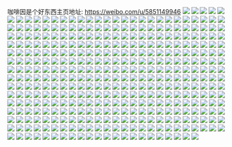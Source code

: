 咖啡因是个好东西主页地址: https://weibo.com/u/5851149946 
![](https://wx4.sinaimg.cn/mw2000/006nYPoegy1h95ytjfd61j32c03401kz.jpg) 
![](https://wx4.sinaimg.cn/mw2000/006nYPoegy1h95yuhmonmj33402c0b2b.jpg) 
![](https://wx4.sinaimg.cn/mw2000/006nYPoegy1h95yujep57j32c02c01ky.jpg) 
![](https://wx4.sinaimg.cn/mw2000/006nYPoegy1h95ytmawmij32c03404qr.jpg) 
![](https://wx4.sinaimg.cn/mw2000/006nYPoegy1h95yuganghj32c0340kjm.jpg) 
![](https://wx4.sinaimg.cn/mw2000/006nYPoegy1h95ytkuh1aj32c0340npe.jpg) 
![](https://wx4.sinaimg.cn/mw2000/006nYPoegy1h95ss6tbtzj32c0340x6q.jpg) 
![](https://wx4.sinaimg.cn/mw2000/006nYPoegy1h95ssddc11j32eo37ie87.jpg) 
![](https://wx4.sinaimg.cn/mw2000/006nYPoegy1h95ss27jhjj32c034ub2c.jpg) 
![](https://wx4.sinaimg.cn/mw2000/006nYPoegy1h95ss5ti3kj30xc1iodzt.jpg) 
![](https://wx4.sinaimg.cn/mw2000/006nYPoegy1h95ssf1awqj32c0340x6r.jpg) 
![](https://wx4.sinaimg.cn/mw2000/006nYPoegy1h95ss4aubaj32c03404qs.jpg) 
![](https://wx4.sinaimg.cn/mw2000/006nYPoegy1h94pvjynj2j32c034q4qr.jpg) 
![](https://wx4.sinaimg.cn/mw2000/006nYPoegy1h94pvwb5xdj33402c01kz.jpg) 
![](https://wx4.sinaimg.cn/mw2000/006nYPoegy1h94pw42oyvj32c034uqv7.jpg) 
![](https://wx4.sinaimg.cn/mw2000/006nYPoegy1h94pvsvwppj31hc0u0tzp.jpg) 
![](https://wx4.sinaimg.cn/mw2000/006nYPoegy1h94pvz5birj31sc2dshdu.jpg) 
![](https://wx4.sinaimg.cn/mw2000/006nYPoegy1h94pvu7q82j32c02wpkjn.jpg) 
![](https://wx4.sinaimg.cn/mw2000/006nYPoegy1h94pvnyapaj32wq1pb4qs.jpg) 
![](https://wx4.sinaimg.cn/mw2000/006nYPoegy1h94pw6ckx2j32c0340b2c.jpg) 
![](https://wx4.sinaimg.cn/mw2000/006nYPoegy1h94pvrk6ubj31xa2wax6r.jpg) 
![](https://wx4.sinaimg.cn/mw2000/006nYPoegy1h91xzftobvj32c0340b2a.jpg) 
![](https://wx4.sinaimg.cn/mw2000/006nYPoegy1h91xzj7j1ej32c0340kjm.jpg) 
![](https://wx4.sinaimg.cn/mw2000/006nYPoegy1h8zl65ze93j32c0340b2a.jpg) 
![](https://wx4.sinaimg.cn/mw2000/006nYPoegy1h8zl5fuiaaj32c034uu0y.jpg) 
![](https://wx4.sinaimg.cn/mw2000/006nYPoegy1h8zl60jtjdj32c035a1kz.jpg) 
![](https://wx4.sinaimg.cn/mw2000/006nYPoegy1h8zl5ng8mwj32c02yjhdu.jpg) 
![](https://wx4.sinaimg.cn/mw2000/006nYPoegy1h8zl6jn25jj32bw2ym1kz.jpg) 
![](https://wx4.sinaimg.cn/mw2000/006nYPoegy1h8zl6hpdmtj32c0340kjo.jpg) 
![](https://wx4.sinaimg.cn/mw2000/006nYPoegy1h8zl5spzyjj32c0340b2a.jpg) 
![](https://wx4.sinaimg.cn/mw2000/006nYPoegy1h8zl67u9vnj32c0340kjm.jpg) 
![](https://wx4.sinaimg.cn/mw2000/006nYPoegy1h8zl5lnbd2j33402c0npe.jpg) 
![](https://wx4.sinaimg.cn/mw2000/006nYPoegy1h8sn60yflcj32c03404qr.jpg) 
![](https://wx4.sinaimg.cn/mw2000/006nYPoegy1h8sn53ijjxj32c03234qr.jpg) 
![](https://wx4.sinaimg.cn/mw2000/006nYPoegy1h8sn5v5iy7j32c0340x6s.jpg) 
![](https://wx4.sinaimg.cn/mw2000/006nYPoegy1h8sn5yy503j30u017rh51.jpg) 
![](https://wx4.sinaimg.cn/mw2000/006nYPoegy1h8sn58ykymj32c0340kjm.jpg) 
![](https://wx4.sinaimg.cn/mw2000/006nYPoegy1h8sn56txr8j32c032sb2b.jpg) 
![](https://wx4.sinaimg.cn/mw2000/006nYPoegy1h7ptnzfx5pj31kw23u1ky.jpg) 
![](https://wx4.sinaimg.cn/mw2000/006nYPoegy1h7ptoba68qj30u00vpdoj.jpg) 
![](https://wx4.sinaimg.cn/mw2000/006nYPoegy1h7ptobopf6j30qh16pjzk.jpg) 
![](https://wx4.sinaimg.cn/mw2000/006nYPoegy1h7ptoodzm2j30pi130n5x.jpg) 
![](https://wx4.sinaimg.cn/mw2000/006nYPoegy1h7ptkeg041j31sc2dshdv.jpg) 
![](https://wx4.sinaimg.cn/mw2000/006nYPoegy1h7ptkjrfiuj31sc2ds4qr.jpg) 
![](https://wx4.sinaimg.cn/mw2000/006nYPoegy1h7ptlhilazj32c034a7wj.jpg) 
![](https://wx4.sinaimg.cn/mw2000/006nYPoegy1h7ptkt3kcvj32c030g7wm.jpg) 
![](https://wx4.sinaimg.cn/mw2000/006nYPoegy1h7ptl2sjk8j32c02c0npf.jpg) 
![](https://wx4.sinaimg.cn/mw2000/006nYPoegy1h7ptlm1iqyj30u01feqno.jpg) 
![](https://wx4.sinaimg.cn/mw2000/006nYPoegy1h7ptk77cdjj30zk0k010r.jpg) 
![](https://wx4.sinaimg.cn/mw2000/006nYPoegy1h7ptlk5zv0j30qf1ayk87.jpg) 
![](https://wx4.sinaimg.cn/mw2000/006nYPoegy1h7ptlt9k91j31kw23ux6q.jpg) 
![](https://wx4.sinaimg.cn/mw2000/006nYPoegy1h7f7u5339oj30u01fc7wh.jpg) 
![](https://wx4.sinaimg.cn/mw2000/006nYPoegy1h7f7u8bolej30u01fz4pw.jpg) 
![](https://wx4.sinaimg.cn/mw2000/006nYPoegy1h7f7u2csdwj32c0340qv7.jpg) 
![](https://wx4.sinaimg.cn/mw2000/006nYPoegy1h7f7uai1zgj32c0340npe.jpg) 
![](https://wx4.sinaimg.cn/mw2000/006nYPoegy1h7f7v3rykaj31sb2drnpe.jpg) 
![](https://wx4.sinaimg.cn/mw2000/006nYPoegy1h76ukfoti6j30tu1h1ztm.jpg) 
![](https://wx4.sinaimg.cn/mw2000/006nYPoegy1h76uknfis3j32c0340e83.jpg) 
![](https://wx4.sinaimg.cn/mw2000/006nYPoegy1h76ukond79j30u015edvr.jpg) 
![](https://wx4.sinaimg.cn/mw2000/006nYPoegy1h76ul0bomej30n01dsk1v.jpg) 
![](https://wx4.sinaimg.cn/mw2000/006nYPoegy1h76ukw2kmaj30nm112765.jpg) 
![](https://wx4.sinaimg.cn/mw2000/006nYPoegy1h76ukxpw0pj30u01hcwlc.jpg) 
![](https://wx4.sinaimg.cn/mw2000/006nYPoegy1h6x1m71yfkj30ly0vzmyp.jpg) 
![](https://wx4.sinaimg.cn/mw2000/006nYPoegy1h6x1m8iy0pj30tm15tq5z.jpg) 
![](https://wx4.sinaimg.cn/mw2000/006nYPoegy1h6x1md5qt2j30u01hctmm.jpg) 
![](https://wx4.sinaimg.cn/mw2000/006nYPoegy1h6x1m97mitj30u01b6n6i.jpg) 
![](https://wx4.sinaimg.cn/mw2000/006nYPoegy1h6t63bj4i3j32c034qb2d.jpg) 
![](https://wx4.sinaimg.cn/mw2000/006nYPoegy1h6t63e04hkj30u012it9p.jpg) 
![](https://wx4.sinaimg.cn/mw2000/006nYPoegy1h6t63qgp4lj30tz14pk52.jpg) 
![](https://wx4.sinaimg.cn/mw2000/006nYPoegy1h6t65be5q3j31sc2dsqv5.jpg) 
![](https://wx4.sinaimg.cn/mw2000/006nYPoegy1h6t64z57alj31sc2dshdt.jpg) 
![](https://wx4.sinaimg.cn/mw2000/006nYPoegy1h6t657i6btj31kw2487wi.jpg) 
![](https://wx4.sinaimg.cn/mw2000/006nYPoegy1h6t63oy2znj30u0145wxj.jpg) 
![](https://wx4.sinaimg.cn/mw2000/006nYPoegy1h6t65dsty3j30o715htum.jpg) 
![](https://wx4.sinaimg.cn/mw2000/006nYPoegy1h6t64itwqdj32yo2801da.jpg) 
![](https://wx4.sinaimg.cn/mw2000/006nYPoegy1h6t63knw8sj32c0340e83.jpg) 
![](https://wx4.sinaimg.cn/mw2000/006nYPoegy1h6t62npgkaj32c02c04qq.jpg) 
![](https://wx4.sinaimg.cn/mw2000/006nYPoegy1h6szarahgej32c034048i.jpg) 
![](https://wx4.sinaimg.cn/mw2000/006nYPoegy1h6szaupwhwj32c0340qv6.jpg) 
![](https://wx4.sinaimg.cn/mw2000/006nYPoegy1h6szao71cyj32c03401l0.jpg) 
![](https://wx4.sinaimg.cn/mw2000/006nYPoegy1h6sz8y9tmaj32c0340hdw.jpg) 
![](https://wx4.sinaimg.cn/mw2000/006nYPoegy1h6sza9gbu9j32c0340qv7.jpg) 
![](https://wx4.sinaimg.cn/mw2000/006nYPoegy1h6sz8klfczj32c0340u0y.jpg) 
![](https://wx4.sinaimg.cn/mw2000/006nYPoely1h6rt6ct2brj32dr36a4qs.jpg) 
![](https://wx4.sinaimg.cn/mw2000/006nYPoely1h6pz914ufpj32c034ie83.jpg) 
![](https://wx4.sinaimg.cn/mw2000/006nYPoely1h6pz92mc45j32c03404qr.jpg) 
![](https://wx4.sinaimg.cn/mw2000/006nYPoely1h6pz9jkomgj32c034qnpe.jpg) 
![](https://wx4.sinaimg.cn/mw2000/006nYPoely1h6pz9dasb2j32c034ekjn.jpg) 
![](https://wx4.sinaimg.cn/mw2000/006nYPoely1h6pz8tczmij31pc312npd.jpg) 
![](https://wx4.sinaimg.cn/mw2000/006nYPoely1h6pz97euhbj32c034mhdu.jpg) 
![](https://wx4.sinaimg.cn/mw2000/006nYPoegy1h6j1ng9odyj32c034akjm.jpg) 
![](https://wx4.sinaimg.cn/mw2000/006nYPoegy1h6j1meume3j32c03407wj.jpg) 
![](https://wx4.sinaimg.cn/mw2000/006nYPoegy1h6j1nls44fj32c034qx6q.jpg) 
![](https://wx4.sinaimg.cn/mw2000/006nYPoegy1h6j1mllcu4j32c02c04qq.jpg) 
![](https://wx4.sinaimg.cn/mw2000/006nYPoegy1h6j1n6r5ggj31sc2ds7qf.jpg) 
![](https://wx4.sinaimg.cn/mw2000/006nYPoegy1h6j1ma4uf8j31sc2dshdu.jpg) 
![](https://wx4.sinaimg.cn/mw2000/006nYPoegy1h6j1m46f4bj32c0340npe.jpg) 
![](https://wx4.sinaimg.cn/mw2000/006nYPoegy1h6j1mwixorj32c0340u0z.jpg) 
![](https://wx4.sinaimg.cn/mw2000/006nYPoegy1h6j1md35ykj30xc2s0wow.jpg) 
![](https://wx4.sinaimg.cn/mw2000/006nYPoegy1h6hvyobbd7j319f0pj4ag.jpg) 
![](https://wx4.sinaimg.cn/mw2000/006nYPoegy1h6hvyj9othj315o1jke81.jpg) 
![](https://wx4.sinaimg.cn/mw2000/006nYPoegy1h6hvymjmzsj315o1jkb29.jpg) 
![](https://wx4.sinaimg.cn/mw2000/006nYPoegy1h62f7uz9m6j32c034mwyf.jpg) 
![](https://wx4.sinaimg.cn/mw2000/006nYPoegy1h62f7whh8vj32c0340b2a.jpg) 
![](https://wx4.sinaimg.cn/mw2000/006nYPoegy1h62f82nvm9j32c034adn5.jpg) 
![](https://wx4.sinaimg.cn/mw2000/006nYPoegy1h62f83y3wgj31hc0u0q6r.jpg) 
![](https://wx4.sinaimg.cn/mw2000/006nYPoegy1h62f8759soj31kw2dcjx2.jpg) 
![](https://wx4.sinaimg.cn/mw2000/006nYPoegy1h62f7qt57ij32c0340u0y.jpg) 
![](https://wx4.sinaimg.cn/mw2000/006nYPoegy1h62f8i5cfcj33402c07wi.jpg) 
![](https://wx4.sinaimg.cn/mw2000/006nYPoegy1h6172q1l21j32c0340npf.jpg) 
![](https://wx4.sinaimg.cn/mw2000/006nYPoegy1h6172rrty0j32c0340b2a.jpg) 
![](https://wx4.sinaimg.cn/mw2000/006nYPoegy1h6172tnwskj32c0340npe.jpg) 
![](https://wx4.sinaimg.cn/mw2000/006nYPoegy1h6172v7asnj32c02c04qq.jpg) 
![](https://wx4.sinaimg.cn/mw2000/006nYPoegy1h616z1qh2oj315o334kjm.jpg) 
![](https://wx4.sinaimg.cn/mw2000/006nYPoegy1h616zjb7ymj32dr36a7wk.jpg) 
![](https://wx4.sinaimg.cn/mw2000/006nYPoegy1h616zes2t4j30xc2joqv5.jpg) 
![](https://wx4.sinaimg.cn/mw2000/006nYPoegy1h616z7ngvmj32dr36a7wl.jpg) 
![](https://wx4.sinaimg.cn/mw2000/006nYPoegy1h616zlhp5vj32c0340qv7.jpg) 
![](https://wx4.sinaimg.cn/mw2000/006nYPoegy1h616za6eadj32c03404qr.jpg) 
![](https://wx4.sinaimg.cn/mw2000/006nYPoegy1h616zbvjd0j32c0340npe.jpg) 
![](https://wx4.sinaimg.cn/mw2000/006nYPoegy1h616yyqo5oj32dr36akah.jpg) 
![](https://wx4.sinaimg.cn/mw2000/006nYPoegy1h616zrebkvj32dr36aaxp.jpg) 
![](https://wx4.sinaimg.cn/mw2000/006nYPoegy1h5uxhxcu3lj32c034m7rv.jpg) 
![](https://wx4.sinaimg.cn/mw2000/006nYPoegy1h5uxhpv21cj32c0340kjn.jpg) 
![](https://wx4.sinaimg.cn/mw2000/006nYPoegy1h5uxhyc33nj30v91jkq69.jpg) 
![](https://wx4.sinaimg.cn/mw2000/006nYPoegy1h5uxhz1j4uj30v91jkwif.jpg) 
![](https://wx4.sinaimg.cn/mw2000/006nYPoegy1h5uxhajyb3j30v91jkad0.jpg) 
![](https://wx4.sinaimg.cn/mw2000/006nYPoegy1h5uxi70r59j30v91jkwtz.jpg) 
![](https://wx4.sinaimg.cn/mw2000/006nYPoegy1h5uxhh5uvbj32c0346b2b.jpg) 
![](https://wx4.sinaimg.cn/mw2000/006nYPoegy1h5uxi4azufj32c0340drv.jpg) 
![](https://wx4.sinaimg.cn/mw2000/006nYPoegy1h5uxi66ix8j32c03401kz.jpg) 
![](https://wx4.sinaimg.cn/mw2000/006nYPoegy1h5kdv3stw3j32c0340x6r.jpg) 
![](https://wx4.sinaimg.cn/mw2000/006nYPoegy1h5kdvfhfeqj30u016c4qp.jpg) 
![](https://wx4.sinaimg.cn/mw2000/006nYPoegy1h5kdvd8wnij32c03401l0.jpg) 
![](https://wx4.sinaimg.cn/mw2000/006nYPoegy1h5kdvaf7bdj32c0340kjn.jpg) 
![](https://wx4.sinaimg.cn/mw2000/006nYPoegy1h5kdv6lr1qj32c0340x6q.jpg) 
![](https://wx4.sinaimg.cn/mw2000/006nYPoegy1h5kdv96bgej32c0340b2b.jpg) 
![](https://wx4.sinaimg.cn/mw2000/006nYPoegy1h5kdveiwmoj32c03407wj.jpg) 
![](https://wx4.sinaimg.cn/mw2000/006nYPoegy1h5kdv7snpgj32c03404qr.jpg) 
![](https://wx4.sinaimg.cn/mw2000/006nYPoegy1h5hz10e4wrj32c03404qt.jpg) 
![](https://wx4.sinaimg.cn/mw2000/006nYPoegy1h5hz1a5qt0j32c0340b2a.jpg) 
![](https://wx4.sinaimg.cn/mw2000/006nYPoegy1h5hz0rya5qj32c0340u0y.jpg) 
![](https://wx4.sinaimg.cn/mw2000/006nYPoegy1h5hz17uf54j30xc1m7x1j.jpg) 
![](https://wx4.sinaimg.cn/mw2000/006nYPoegy1h5hz158uxgj32c0340u0y.jpg) 
![](https://wx4.sinaimg.cn/mw2000/006nYPoegy1h5hz0puy3tj32c0340u0x.jpg) 
![](https://wx4.sinaimg.cn/mw2000/006nYPoegy1h5hz12mslxj32c0340x6q.jpg) 
![](https://wx4.sinaimg.cn/mw2000/006nYPoegy1h5hz0ul5qsj32c0340u0y.jpg) 
![](https://wx4.sinaimg.cn/mw2000/006nYPoegy1h5hz18h4voj30sg0h3452.jpg) 
![](https://wx4.sinaimg.cn/mw2000/006nYPoegy1h5fkzuha6oj32c0340kjm.jpg) 
![](https://wx4.sinaimg.cn/mw2000/006nYPoegy1h5fkzqkfcqj32c0340u0y.jpg) 
![](https://wx4.sinaimg.cn/mw2000/006nYPoegy1h5fkzowjw0j32c0340u10.jpg) 
![](https://wx4.sinaimg.cn/mw2000/006nYPoegy1h5fkzvsd26j32c0340b2a.jpg) 
![](https://wx4.sinaimg.cn/mw2000/006nYPoegy1h5fkzgql3oj32c03407wj.jpg) 
![](https://wx4.sinaimg.cn/mw2000/006nYPoegy1h5fkzihsl3j32c0340npe.jpg) 
![](https://wx4.sinaimg.cn/mw2000/006nYPoegy1h5d6oejojjj32c03401l0.jpg) 
![](https://wx4.sinaimg.cn/mw2000/006nYPoegy1h5d6oryaa7j32bw3401l1.jpg) 
![](https://wx4.sinaimg.cn/mw2000/006nYPoegy1h5d6oxhl2cj32c03401l1.jpg) 
![](https://wx4.sinaimg.cn/mw2000/006nYPoegy1h5d6ozlwh1j33402c07wj.jpg) 
![](https://wx4.sinaimg.cn/mw2000/006nYPoegy1h5d6p6ffyqj32c0340e83.jpg) 
![](https://wx4.sinaimg.cn/mw2000/006nYPoegy1h5d6p1u4uoj33402c0x6r.jpg) 
![](https://wx4.sinaimg.cn/mw2000/006nYPoegy1h5d6obcvcxj32bq3401l1.jpg) 
![](https://wx4.sinaimg.cn/mw2000/006nYPoegy1h5d6p4t9iyj315o1qie81.jpg) 
![](https://wx4.sinaimg.cn/mw2000/006nYPoegy1h5d6omj3qwj32bn340hdv.jpg) 
![](https://wx4.sinaimg.cn/mw2000/006nYPoely1h5c1fbzdi4j32bt340qv8.jpg) 
![](https://wx4.sinaimg.cn/mw2000/006nYPoely1h5c1flh071j33402c0kjo.jpg) 
![](https://wx4.sinaimg.cn/mw2000/006nYPoely1h5c1f2fm8uj32bq3401l0.jpg) 
![](https://wx4.sinaimg.cn/mw2000/006nYPoely1h5c1g00ocyj32bt340qv7.jpg) 
![](https://wx4.sinaimg.cn/mw2000/006nYPoely1h5c1fqmhpdj315o1v9e81.jpg) 
![](https://wx4.sinaimg.cn/mw2000/006nYPoegy1h56l9h5u9tj30zo1re1aa.jpg) 
![](https://wx4.sinaimg.cn/mw2000/006nYPoegy1h56l9jczy5j30zo1re7o3.jpg) 
![](https://wx4.sinaimg.cn/mw2000/006nYPoegy1h56l9hyrpuj30zo1redxf.jpg) 
![](https://wx4.sinaimg.cn/mw2000/006nYPoegy1h56la39tphj32c0340e83.jpg) 
![](https://wx4.sinaimg.cn/mw2000/006nYPoegy1h56la5ikvaj32c03401kz.jpg) 
![](https://wx4.sinaimg.cn/mw2000/006nYPoegy1h56l9ecdg6j32c03404qq.jpg) 
![](https://wx4.sinaimg.cn/mw2000/006nYPoegy1h56l9qsh06j32c0340npf.jpg) 
![](https://wx4.sinaimg.cn/mw2000/006nYPoegy1h56l9nejhpj32c03401kz.jpg) 
![](https://wx4.sinaimg.cn/mw2000/006nYPoegy1h56l9zwvfyj32c0340u0y.jpg) 
![](https://wx4.sinaimg.cn/mw2000/006nYPoegy1h54fmc4harj32be3407wi.jpg) 
![](https://wx4.sinaimg.cn/mw2000/006nYPoegy1h54flqn85dj32c0340npf.jpg) 
![](https://wx4.sinaimg.cn/mw2000/006nYPoegy1h54flebefpj32bq340b2a.jpg) 
![](https://wx4.sinaimg.cn/mw2000/006nYPoegy1h54fm61o3bj32c0340b2a.jpg) 
![](https://wx4.sinaimg.cn/mw2000/006nYPoegy1h54flmupnkj32c03407wi.jpg) 
![](https://wx4.sinaimg.cn/mw2000/006nYPoegy1h54fm0utwzj32c03407wi.jpg) 
![](https://wx4.sinaimg.cn/mw2000/006nYPoegy1h54fljaoc4j315o334e82.jpg) 
![](https://wx4.sinaimg.cn/mw2000/006nYPoegy1h54flktcxcj33402c0kjm.jpg) 
![](https://wx4.sinaimg.cn/mw2000/006nYPoegy1h54fltgr35j32c0340npf.jpg) 
![](https://wx4.sinaimg.cn/mw2000/006nYPoegy1h53rgpsl0fj32tc4801l1.jpg) 
![](https://wx4.sinaimg.cn/mw2000/006nYPoegy1h53rdl2o9rj32tc480kjo.jpg) 
![](https://wx4.sinaimg.cn/mw2000/006nYPoegy1h53repronlj32tc480hdw.jpg) 
![](https://wx4.sinaimg.cn/mw2000/006nYPoegy1h53rebwek5j32tc480e84.jpg) 
![](https://wx4.sinaimg.cn/mw2000/006nYPoegy1h53rf0sowdj32tc480npg.jpg) 
![](https://wx4.sinaimg.cn/mw2000/006nYPoegy1h53rfde32jj32tc480hdw.jpg) 
![](https://wx4.sinaimg.cn/mw2000/006nYPoegy1h53rfop2dtj32tc480b2d.jpg) 
![](https://wx4.sinaimg.cn/mw2000/006nYPoegy1h53rg26b1tj32tc4807wl.jpg) 
![](https://wx4.sinaimg.cn/mw2000/006nYPoegy1h53rgdyfxej32tc480b2d.jpg) 
![](https://wx4.sinaimg.cn/mw2000/006nYPoegy1h4ykqx235ij32001it1ky.jpg) 
![](https://wx4.sinaimg.cn/mw2000/006nYPoegy1h4ykr0l54pj31sc2ds4qq.jpg) 
![](https://wx4.sinaimg.cn/mw2000/006nYPoegy1h4ykr4sw5vj32bq3407wi.jpg) 
![](https://wx4.sinaimg.cn/mw2000/006nYPoegy1h4yktaa74aj31ax1u04qp.jpg) 
![](https://wx4.sinaimg.cn/mw2000/006nYPoegy1h4ykr7dxtdj315o2zx7wi.jpg) 
![](https://wx4.sinaimg.cn/mw2000/006nYPoegy1h4yktfawttj32bq340qv7.jpg) 
![](https://wx4.sinaimg.cn/mw2000/006nYPoegy1h4wqr5w6dkj32bw3407wj.jpg) 
![](https://wx4.sinaimg.cn/mw2000/006nYPoegy1h4rmvapv7cj32c0340x6q.jpg) 
![](https://wx4.sinaimg.cn/mw2000/006nYPoegy1h4rmwbyrqtj32c0340u10.jpg) 
![](https://wx4.sinaimg.cn/mw2000/006nYPoegy1h4rmw2hpogj32c0340npe.jpg) 
![](https://wx4.sinaimg.cn/mw2000/006nYPoegy1h4rmvtvlzdj32bk340qv7.jpg) 
![](https://wx4.sinaimg.cn/mw2000/006nYPoegy1h4rmw0sfpfj32az340qv7.jpg) 
![](https://wx4.sinaimg.cn/mw2000/006nYPoegy1h4rmvkapbej32c0340npg.jpg) 
![](https://wx4.sinaimg.cn/mw2000/006nYPoegy1h4o3a0o4vzj31sc2ds4qq.jpg) 
![](https://wx4.sinaimg.cn/mw2000/006nYPoegy1h4o3a1z2wnj32c0340npe.jpg) 
![](https://wx4.sinaimg.cn/mw2000/006nYPoegy1h4o39ue5f9j32c0340e82.jpg) 
![](https://wx4.sinaimg.cn/mw2000/006nYPoegy1h4o39x4xq2j32c0340b2a.jpg) 
![](https://wx4.sinaimg.cn/mw2000/006nYPoegy1h4o346kvcej32bn340e83.jpg) 
![](https://wx4.sinaimg.cn/mw2000/006nYPoegy1h4o34anz7hj32c0340u0z.jpg) 
![](https://wx4.sinaimg.cn/mw2000/006nYPoegy1h4o34eyvz9j32bh340qv7.jpg) 
![](https://wx4.sinaimg.cn/mw2000/006nYPoegy1h4o33ggc7wj31sc2dsb2a.jpg) 
![](https://wx4.sinaimg.cn/mw2000/006nYPoegy1h4o342772aj31sc2dse82.jpg) 
![](https://wx4.sinaimg.cn/mw2000/006nYPoegy1h4o33x35caj32c03407wj.jpg) 
![](https://wx4.sinaimg.cn/mw2000/006nYPoegy1h4o33nprzcj315o334hdu.jpg) 
![](https://wx4.sinaimg.cn/mw2000/006nYPoegy1h4o33t3b9nj32be340kjm.jpg) 
![](https://wx4.sinaimg.cn/mw2000/006nYPoegy1h4o33yxlwcj32c03404qr.jpg) 
![](https://wx4.sinaimg.cn/mw2000/006nYPoegy1h4jdrg1p5lj32c033y4qt.jpg) 
![](https://wx4.sinaimg.cn/mw2000/006nYPoegy1h4jdrlxbmzj31sc2ds7wi.jpg) 
![](https://wx4.sinaimg.cn/mw2000/006nYPoegy1h4jdr9mh9ij315o3347wi.jpg) 
![](https://wx4.sinaimg.cn/mw2000/006nYPoegy1h4jdr6irpuj32c0340qv7.jpg) 
![](https://wx4.sinaimg.cn/mw2000/006nYPoegy1h4jdrha3xoj32c0340u0x.jpg) 
![](https://wx4.sinaimg.cn/mw2000/006nYPoegy1h4jdrnyxcmj32c0340kjn.jpg) 
![](https://wx4.sinaimg.cn/mw2000/006nYPoegy1h4jdrtn8vdj32c0340qv8.jpg) 
![](https://wx4.sinaimg.cn/mw2000/006nYPoegy1h4jdrpijhcj32c0340qv6.jpg) 
![](https://wx4.sinaimg.cn/mw2000/006nYPoegy1h4jdrqyu8dj32c0340hdu.jpg) 
![](https://wx4.sinaimg.cn/mw2000/006nYPoegy1h4iv8tvpz3j32c033yu0z.jpg) 
![](https://wx4.sinaimg.cn/mw2000/006nYPoegy1h4iv8p7gv9j32c033y7wk.jpg) 
![](https://wx4.sinaimg.cn/mw2000/006nYPoegy1h4iv8hgurfj32c02c04qq.jpg) 
![](https://wx4.sinaimg.cn/mw2000/006nYPoegy1h4iv7vkqs2j334033y7wl.jpg) 
![](https://wx4.sinaimg.cn/mw2000/006nYPoegy1h4iv8g491pj32c033y7wj.jpg) 
![](https://wx4.sinaimg.cn/mw2000/006nYPoegy1h4iv8db2zpj315o2bcx6p.jpg) 
![](https://wx4.sinaimg.cn/mw2000/006nYPoegy1h4iv816nvmj32c033yx6r.jpg) 
![](https://wx4.sinaimg.cn/mw2000/006nYPoegy1h4iv8b2cckj334033y7wl.jpg) 
![](https://wx4.sinaimg.cn/mw2000/006nYPoegy1h4iv84uy40j32c033yqv7.jpg) 
![](https://wx4.sinaimg.cn/mw2000/006nYPoegy1h4a0k23djdj32bn340u0z.jpg) 
![](https://wx4.sinaimg.cn/mw2000/006nYPoegy1h4a0jr672jj32bq340qv7.jpg) 
![](https://wx4.sinaimg.cn/mw2000/006nYPoegy1h4a0jxvjr0j32bt340x6r.jpg) 
![](https://wx4.sinaimg.cn/mw2000/006nYPoegy1h4a0jn4tpmj32c0340kjm.jpg) 
![](https://wx4.sinaimg.cn/mw2000/006nYPoegy1h4a0k38p2cj32c02c0b2a.jpg) 
![](https://wx4.sinaimg.cn/mw2000/006nYPoegy1h4a0k7i65uj315o2bc4qq.jpg) 
![](https://wx4.sinaimg.cn/mw2000/006nYPoegy1h4a0k5hg62j315o2bckjl.jpg) 
![](https://wx4.sinaimg.cn/mw2000/006nYPoegy1h47reom741j32c0340npe.jpg) 
![](https://wx4.sinaimg.cn/mw2000/006nYPoegy1h47retqgz9j32bn340b2c.jpg) 
![](https://wx4.sinaimg.cn/mw2000/006nYPoegy1h47reprkboj32c0340x6q.jpg) 
![](https://wx4.sinaimg.cn/mw2000/006nYPoegy1h47rev8jvwj32c0340b2b.jpg) 
![](https://wx4.sinaimg.cn/mw2000/006nYPoegy1h47ren8qqhj32bq340kjm.jpg) 
![](https://wx4.sinaimg.cn/mw2000/006nYPoegy1h47rejkn4ij32c0340kjn.jpg) 
![](https://wx4.sinaimg.cn/mw2000/006nYPoegy1h47rezp6oij32bt340b2c.jpg) 
![](https://wx4.sinaimg.cn/mw2000/006nYPoegy1h47rf4v7scj32c0340b2a.jpg) 
![](https://wx4.sinaimg.cn/mw2000/006nYPoegy1h47rf3canvj32bn340x6q.jpg) 
![](https://wx4.sinaimg.cn/mw2000/006nYPoegy1h44k5btuzmj32c0340qv6.jpg) 
![](https://wx4.sinaimg.cn/mw2000/006nYPoegy1h44k5yyteuj32c02c0u0x.jpg) 
![](https://wx4.sinaimg.cn/mw2000/006nYPoegy1h44k5xniq8j30xc2s04qq.jpg) 
![](https://wx4.sinaimg.cn/mw2000/006nYPoegy1h44k5p579hj32c0340x6q.jpg) 
![](https://wx4.sinaimg.cn/mw2000/006nYPoegy1h44k5unuknj315o334e82.jpg) 
![](https://wx4.sinaimg.cn/mw2000/006nYPoegy1h42y1tixv2j33402c04qq.jpg) 
![](https://wx4.sinaimg.cn/mw2000/006nYPoegy1h42y1s61sij32b83404qr.jpg) 
![](https://wx4.sinaimg.cn/mw2000/006nYPoegy1h42y1wiyf4j33402c0u0z.jpg) 
![](https://wx4.sinaimg.cn/mw2000/006nYPoegy1h42y20nh3bj32bn340u0y.jpg) 
![](https://wx4.sinaimg.cn/mw2000/006nYPoegy1h42y21n92pj30n00n0wm9.jpg) 
![](https://wx4.sinaimg.cn/mw2000/006nYPoegy1h42y255ftxj32bn3407wj.jpg) 
![](https://wx4.sinaimg.cn/mw2000/006nYPoegy1h42y27akoyj32c0340b2b.jpg) 
![](https://wx4.sinaimg.cn/mw2000/006nYPoegy1h42y2bucyoj32bt340e83.jpg) 
![](https://wx4.sinaimg.cn/mw2000/006nYPoegy1h42y2dlpzej33402c0npe.jpg) 
![](https://wx4.sinaimg.cn/mw2000/006nYPoegy1h412dmn6j8j32bk3407wk.jpg) 
![](https://wx4.sinaimg.cn/mw2000/006nYPoegy1h412d36ivfj32bt340x6q.jpg) 
![](https://wx4.sinaimg.cn/mw2000/006nYPoegy1h412d6x8jmj32bk340npe.jpg) 
![](https://wx4.sinaimg.cn/mw2000/006nYPoegy1h412cug0oyj32c0340npe.jpg) 
![](https://wx4.sinaimg.cn/mw2000/006nYPoegy1h412dhtx6zj32bw340b2a.jpg) 
![](https://wx4.sinaimg.cn/mw2000/006nYPoegy1h412dbjejuj32c0340x6q.jpg) 
![](https://wx4.sinaimg.cn/mw2000/006nYPoegy1h412dohwv0j32c0340b2a.jpg) 
![](https://wx4.sinaimg.cn/mw2000/006nYPoegy1h412d8zbr2j33402c07wi.jpg) 
![](https://wx4.sinaimg.cn/mw2000/006nYPoegy1h412debb8cj32c0340npe.jpg) 
![](https://wx4.sinaimg.cn/mw2000/006nYPoegy1h40gjfmu2gj32bq3401kz.jpg) 
![](https://wx4.sinaimg.cn/mw2000/006nYPoegy1h40gjrsra4j32c03401ky.jpg) 
![](https://wx4.sinaimg.cn/mw2000/006nYPoegy1h40gjiyuxwj32bk3401kz.jpg) 
![](https://wx4.sinaimg.cn/mw2000/006nYPoegy1h40gjk9b0gj315o1qn4q9.jpg) 
![](https://wx4.sinaimg.cn/mw2000/006nYPoegy1h40gjc1ojej32bn340qv5.jpg) 
![](https://wx4.sinaimg.cn/mw2000/006nYPoegy1h40gjlfry7j315o1qi4qp.jpg) 
![](https://wx4.sinaimg.cn/mw2000/006nYPoegy1h40gjo9id6j32bq3407wj.jpg) 
![](https://wx4.sinaimg.cn/mw2000/006nYPoegy1h40gjqhc7sj32c03401kz.jpg) 
![](https://wx4.sinaimg.cn/mw2000/006nYPoegy1h40gj9vz1pj32bq340kjl.jpg) 
![](https://wx4.sinaimg.cn/mw2000/006nYPoegy1h3y05tvvufj33402c04qq.jpg) 
![](https://wx4.sinaimg.cn/mw2000/006nYPoegy1h3y062q23vj32c03407wj.jpg) 
![](https://wx4.sinaimg.cn/mw2000/006nYPoegy1h3y060lg8kj32c034a7wj.jpg) 
![](https://wx4.sinaimg.cn/mw2000/006nYPoegy1h3y05xbhjhj32c0340x6q.jpg) 
![](https://wx4.sinaimg.cn/mw2000/006nYPoegy1h3y05q7dirj32c03401ky.jpg) 
![](https://wx4.sinaimg.cn/mw2000/006nYPoegy1h3y064mhe3j32402tce81.jpg) 
![](https://wx4.sinaimg.cn/mw2000/006nYPoegy1h3y05rnle3j32c0340npe.jpg) 
![](https://wx4.sinaimg.cn/mw2000/006nYPoegy1h3y0699u2gj32c0340b2b.jpg) 
![](https://wx4.sinaimg.cn/mw2000/006nYPoegy1h3y066ubjgj32c0340kjn.jpg) 
![](https://wx4.sinaimg.cn/mw2000/006nYPoegy1h3txgskjb1j32c03407wj.jpg) 
![](https://wx4.sinaimg.cn/mw2000/006nYPoegy1h3txguudbaj32c0340qv7.jpg) 
![](https://wx4.sinaimg.cn/mw2000/006nYPoegy1h3txgqqbcij32c03401kz.jpg) 
![](https://wx4.sinaimg.cn/mw2000/006nYPoegy1h3txgy9ngyj31sc2dsb2a.jpg) 
![](https://wx4.sinaimg.cn/mw2000/006nYPoegy1h3txh04a1dj32c0340b2a.jpg) 
![](https://wx4.sinaimg.cn/mw2000/006nYPoegy1h3txh32rmrj32c0340e82.jpg) 
![](https://wx4.sinaimg.cn/mw2000/006nYPoegy1h3txgwfac3j32c0340x6q.jpg) 
![](https://wx4.sinaimg.cn/mw2000/006nYPoegy1h3txh5679jj30xc3pce82.jpg) 
![](https://wx4.sinaimg.cn/mw2000/006nYPoegy1h3kf0rar9dj32c02c07wi.jpg) 
![](https://wx4.sinaimg.cn/mw2000/006nYPoegy1h3kf0sw9y1j32c02c0qv5.jpg) 
![](https://wx4.sinaimg.cn/mw2000/006nYPoegy1h3kf0ukifdj32c02c0x6p.jpg) 
![](https://wx4.sinaimg.cn/mw2000/006nYPoegy1h3kf0vzys5j32c02c0npd.jpg) 
![](https://wx4.sinaimg.cn/mw2000/006nYPoegy1h3kf0z49xoj32c02c0npd.jpg) 
![](https://wx4.sinaimg.cn/mw2000/006nYPoegy1h3kf1eyq5kj32c02c01ky.jpg) 
![](https://wx4.sinaimg.cn/mw2000/006nYPoegy1h3ih0af2i7j30wi0vqjzu.jpg) 
![](https://wx4.sinaimg.cn/mw2000/006nYPoegy1h3ih09qi3vj32c0340hdv.jpg) 
![](https://wx4.sinaimg.cn/mw2000/006nYPoegy1h3ih0con32j32bq340npe.jpg) 
![](https://wx4.sinaimg.cn/mw2000/006nYPoegy1h3ih0690dbj32c03407wj.jpg) 
![](https://wx4.sinaimg.cn/mw2000/006nYPoegy1h3igzsysnqj32bm33ze82.jpg) 
![](https://wx4.sinaimg.cn/mw2000/006nYPoegy1h3igzwezywj32c02cqkjm.jpg) 
![](https://wx4.sinaimg.cn/mw2000/006nYPoegy1h3igzzvd2uj33402c07wi.jpg) 
![](https://wx4.sinaimg.cn/mw2000/006nYPoegy1h3igzqw963j32bq3404qr.jpg) 
![](https://wx4.sinaimg.cn/mw2000/006nYPoegy1h3ih03xah6j33402c0npd.jpg) 
![](https://wx4.sinaimg.cn/mw2000/006nYPoegy1h3f5yo4oiaj32bq340npf.jpg) 
![](https://wx4.sinaimg.cn/mw2000/006nYPoegy1h3f5yrgf37j32bq340u0x.jpg) 
![](https://wx4.sinaimg.cn/mw2000/006nYPoegy1h3f5yb1w4uj32c0340e84.jpg) 
![](https://wx4.sinaimg.cn/mw2000/006nYPoegy1h3f5yw78v8j32c03404qq.jpg) 
![](https://wx4.sinaimg.cn/mw2000/006nYPoegy1h3d9n9bqwxj30v91jkzy6.jpg) 
![](https://wx4.sinaimg.cn/mw2000/006nYPoegy1h3d9n8a45oj30v91jkqh7.jpg) 
![](https://wx4.sinaimg.cn/mw2000/006nYPoegy1h3d9n6mfw5j30v91jk16q.jpg) 
![](https://wx4.sinaimg.cn/mw2000/006nYPoegy1h3d9nabdj3j30v91jkk4x.jpg) 
![](https://wx4.sinaimg.cn/mw2000/006nYPoegy1h3d9njspwxj32bk340b2a.jpg) 
![](https://wx4.sinaimg.cn/mw2000/006nYPoegy1h3d9ogm7eqj32c0340qv7.jpg) 
![](https://wx4.sinaimg.cn/mw2000/006nYPoegy1h3ctmppxqwj32bt340b2a.jpg) 
![](https://wx4.sinaimg.cn/mw2000/006nYPoegy1h3ctmlqwv1j32bn340hdv.jpg) 
![](https://wx4.sinaimg.cn/mw2000/006nYPoegy1h3ctmtq296j32bq340b2b.jpg) 
![](https://wx4.sinaimg.cn/mw2000/006nYPoegy1h3ctmg7bn0j32c0340000.jpg) 
![](https://wx4.sinaimg.cn/mw2000/006nYPoegy1h3ctmwmcppj32c0340e83.jpg) 
![](https://wx4.sinaimg.cn/mw2000/006nYPoegy1h3ctn42zwaj32c0340npf.jpg) 
![](https://wx4.sinaimg.cn/mw2000/006nYPoegy1h3betelyycj32c02c04qq.jpg) 
![](https://wx4.sinaimg.cn/mw2000/006nYPoegy1h3bet204naj32c02c04qq.jpg) 
![](https://wx4.sinaimg.cn/mw2000/006nYPoegy1h3bet3tk5yj315o1tz4qp.jpg) 
![](https://wx4.sinaimg.cn/mw2000/006nYPoegy1h3969oty5zj32c03401l0.jpg) 
![](https://wx4.sinaimg.cn/mw2000/006nYPoegy1h3969msj5ej31sc2dse82.jpg) 
![](https://wx4.sinaimg.cn/mw2000/006nYPoegy1h3969e3xo4j30xc3pc7wi.jpg) 
![](https://wx4.sinaimg.cn/mw2000/006nYPoegy1h3969brtr4j30xc3dt1ky.jpg) 
![](https://wx4.sinaimg.cn/mw2000/006nYPoegy1h3969qr9npj32c0340kjm.jpg) 
![](https://wx4.sinaimg.cn/mw2000/006nYPoegy1h3969hqp8dj315o338e81.jpg) 
![](https://wx4.sinaimg.cn/mw2000/006nYPoegy1h3969gacs0j30xc3pc7wi.jpg) 
![](https://wx4.sinaimg.cn/mw2000/006nYPoegy1h396bnrqkpj32c02c0u0x.jpg) 
![](https://wx4.sinaimg.cn/mw2000/006nYPoegy1h35q4lmjtzj32c0340kjn.jpg) 
![](https://wx4.sinaimg.cn/mw2000/006nYPoegy1h35q4qyiutj315o334qv5.jpg) 
![](https://wx4.sinaimg.cn/mw2000/006nYPoegy1h35q4pfmgmj32c03404qt.jpg) 
![](https://wx4.sinaimg.cn/mw2000/006nYPoegy1h35q4rujs8j315o25x4qp.jpg) 
![](https://wx4.sinaimg.cn/mw2000/006nYPoegy1h35q4n3wk2j315o2p8x6p.jpg) 
![](https://wx4.sinaimg.cn/mw2000/006nYPoegy1h35q4jg3flj32c0340u0y.jpg) 
![](https://wx4.sinaimg.cn/mw2000/006nYPoegy1h35q4u2itwj32c0340b29.jpg) 
![](https://wx4.sinaimg.cn/mw2000/006nYPoegy1h35q4t1gz1j315o3lnu0x.jpg) 
![](https://wx4.sinaimg.cn/mw2000/006nYPoegy1h35q5lay85j32c0340000.jpg) 
![](https://wx4.sinaimg.cn/mw2000/006nYPoegy1h2vauryyn5j32c02cix6q.jpg) 
![](https://wx4.sinaimg.cn/mw2000/006nYPoegy1h2vauyadpvj30u00u07aw.jpg) 
![](https://wx4.sinaimg.cn/mw2000/006nYPoegy1h2vav0gf1qj32c02c0u0y.jpg) 
![](https://wx4.sinaimg.cn/mw2000/006nYPoegy1h2vausvfb0j32c02c0npd.jpg) 
![](https://wx4.sinaimg.cn/mw2000/006nYPoegy1h2vauz3fbcj30u0140gw7.jpg) 
![](https://wx4.sinaimg.cn/mw2000/006nYPoegy1h2vautwrhtj32c02c0hdt.jpg) 
![](https://wx4.sinaimg.cn/mw2000/006nYPoegy1h2vauvoufcj32c0340kjn.jpg) 
![](https://wx4.sinaimg.cn/mw2000/006nYPoegy1h2vav1393fj30u00u0gtg.jpg) 
![](https://wx4.sinaimg.cn/mw2000/006nYPoegy1h2vauxffmsj32c02c0b2a.jpg) 
![](https://wx4.sinaimg.cn/mw2000/006nYPoegy1h2nunvjwc8j315o2bchdt.jpg) 
![](https://wx4.sinaimg.cn/mw2000/006nYPoegy1h2nunsryggj32c0340b2a.jpg) 
![](https://wx4.sinaimg.cn/mw2000/006nYPoegy1h2nuo11by2j32c02c07wi.jpg) 
![](https://wx4.sinaimg.cn/mw2000/006nYPoegy1h2nuo30xgfj32c0340hdu.jpg) 
![](https://wx4.sinaimg.cn/mw2000/006nYPoegy1h2jewjfcn3j32c03407wj.jpg) 
![](https://wx4.sinaimg.cn/mw2000/006nYPoegy1h2jewltl9bj32c0340e83.jpg) 
![](https://wx4.sinaimg.cn/mw2000/006nYPoegy1h2dyza135uj32c0340kjm.jpg) 
![](https://wx4.sinaimg.cn/mw2000/006nYPoegy1h2dyze11hzj32c0340u0y.jpg) 
![](https://wx4.sinaimg.cn/mw2000/006nYPoegy1h2dyzcgkdwj32c0340hdu.jpg) 
![](https://wx4.sinaimg.cn/mw2000/006nYPoegy1h2dyzb7a8bj32c03407wi.jpg) 
![](https://wx4.sinaimg.cn/mw2000/006nYPoegy1h2dyz8a3gnj32c0340hdu.jpg) 
![](https://wx4.sinaimg.cn/mw2000/006nYPoegy1h2boluv4pbj315o334b2a.jpg) 
![](https://wx4.sinaimg.cn/mw2000/006nYPoegy1h2boly5x7uj32c0340qv5.jpg) 
